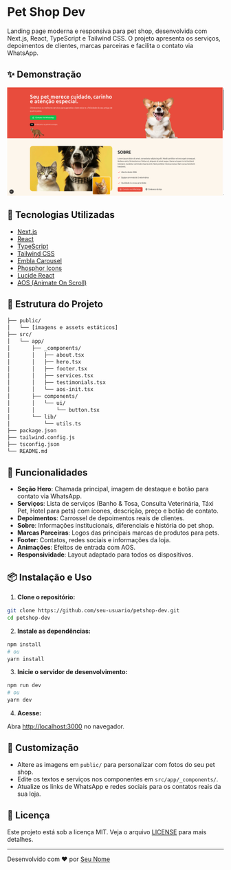 
# Pet Shop Dev

Landing page moderna e responsiva para pet shop, desenvolvida com Next.js, React, TypeScript e Tailwind CSS. O projeto apresenta os serviços, depoimentos de clientes, marcas parceiras e facilita o contato via WhatsApp.

## ✨ Demonstração

![Demonstração da landing page](./public/app-img.png)

## 🚀 Tecnologias Utilizadas

- [Next.js](https://nextjs.org/)
- [React](https://react.dev/)
- [TypeScript](https://www.typescriptlang.org/)
- [Tailwind CSS](https://tailwindcss.com/)
- [Embla Carousel](https://www.embla-carousel.com/)
- [Phosphor Icons](https://phosphoricons.com/)
- [Lucide React](https://lucide.dev/)
- [AOS (Animate On Scroll)](https://michalsnik.github.io/aos/)

## 📂 Estrutura do Projeto

```
├── public/
│   └── [imagens e assets estáticos]
├── src/
│   └── app/
│       ├── _components/
│       │   ├── about.tsx
│       │   ├── hero.tsx
│       │   ├── footer.tsx
│       │   ├── services.tsx
│       │   ├── testimonials.tsx
│       │   └── aos-init.tsx
│       ├── components/
│       │   └── ui/
│       │       └── button.tsx
│       └── lib/
│           └── utils.ts
├── package.json
├── tailwind.config.js
├── tsconfig.json
└── README.md
```

## 🐾 Funcionalidades

- **Seção Hero**: Chamada principal, imagem de destaque e botão para contato via WhatsApp.
- **Serviços**: Lista de serviços (Banho & Tosa, Consulta Veterinária, Táxi Pet, Hotel para pets) com ícones, descrição, preço e botão de contato.
- **Depoimentos**: Carrossel de depoimentos reais de clientes.
- **Sobre**: Informações institucionais, diferenciais e história do pet shop.
- **Marcas Parceiras**: Logos das principais marcas de produtos para pets.
- **Footer**: Contatos, redes sociais e informações da loja.
- **Animações**: Efeitos de entrada com AOS.
- **Responsividade**: Layout adaptado para todos os dispositivos.

## 📦 Instalação e Uso

1. **Clone o repositório:**

```bash
git clone https://github.com/seu-usuario/petshop-dev.git
cd petshop-dev
```

2. **Instale as dependências:**

```bash
npm install
# ou
yarn install
```

3. **Inicie o servidor de desenvolvimento:**

```bash
npm run dev
# ou
yarn dev
```

4. **Acesse:**

Abra [http://localhost:3000](http://localhost:3000) no navegador.

## 📝 Customização

- Altere as imagens em `public/` para personalizar com fotos do seu pet shop.
- Edite os textos e serviços nos componentes em `src/app/_components/`.
- Atualize os links de WhatsApp e redes sociais para os contatos reais da sua loja.

## 📄 Licença

Este projeto está sob a licença MIT. Veja o arquivo [LICENSE](LICENSE) para mais detalhes.

---

Desenvolvido com ❤️ por [Seu Nome](https://github.com/seu-usuario)
